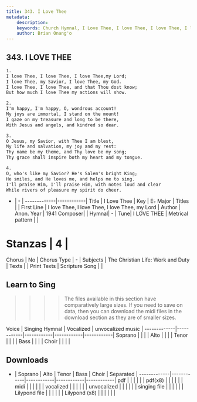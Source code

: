 ```yaml
---
title: 343. I Love Thee
metadata:
    description: 
    keywords: Church Hymnal, I Love Thee, I love Thee, I love Thee, I love Thee, my Lord, 
    author: Brian Onang'o
---
```



## 343. I LOVE THEE

```txt
1.
I love Thee, I love Thee, I love Thee,my Lord;
I love Thee, my Savior, I love Thee, my God.
I love Thee, I love Thee, and that Thou dost know;
But how much I love Thee my actions will show.

2.
I'm happy, I'm happy, O, wondrous account!
My joys are immortal, I stand on the mount!
I gaze on my treasure and long to be there,
With Jesus and angels, and kindred so dear.

3.
O Jesus, my Savior, with Thee I am blest,
My life and salvation, my joy and my rest:
Thy name be my theme, and Thy love be my song;
Thy grace shall inspire both my heart and my tongue.

4.
O, who's like my Savior? He's Salem's bright King;
He smiles, and He loves me, and helps me to sing.
I'll praise Him, I'll praise Him, with notes loud and clear
While rivers of pleasure my spirit do cheer.

```

- |   -  |
-------------|------------|
Title | I Love Thee |
Key | E♭ Major |
Titles |  |
First Line | I love Thee, I love Thee, I love Thee, my Lord |
Author | Anon.
Year | 1941
Composer|  |
Hymnal|  - |
Tune| I LOVE THEE |
Metrical pattern | |
# Stanzas | 4 |
Chorus | No |
Chorus Type | - |
Subjects | The Christian Life: Work and Duty |
Texts |  |
Print Texts | 
Scripture Song |  |
  
## Learn to Sing

>>>> The files available in this section have comparatively large sizes. If you need to save on data, then you can download the midi files in the download section as they are of smaller sizes.

Voice |  Singing Hymnal | Vocalized | unvocalized music |
-------------|------------|------------|------------|------------|
Soprano | | | |
Alto | | | |
Tenor | | | |
Bass | | | |
Choir | | | |

## Downloads

- |  Soprano | Alto | Tenor | Bass | Choir | Separated |
-------------|------------|------------|------------|------------|
pdf | | | | | |
pdf(x8) | | | | | |
midi | | | | | |
vocalized | | | | | |
unvocalized | | | | | |
singing file | | | | | |
Lilypond file | | | | | |
Lilypond (x8) | | | | | |
  